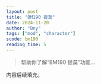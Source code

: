 ```yaml
---
layout: post
title: "BM190 提莫"
date: 2024-11-20
author: "Bny"
tags: ["mod", "character"]
scode: bm190
reading_time: 5
---
```


> 帮助你了解“BM190 提莫”功能...

内容后续填充。
